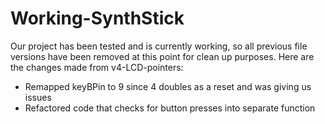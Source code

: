 # Working-SynthStick

Our project has been tested and is currently working, so all previous file versions have been removed at this point for clean up purposes. Here are the changes made from v4-LCD-pointers:

- Remapped keyBPin to 9 since 4 doubles as a reset and was giving us issues
- Refactored code that checks for button presses into separate function
